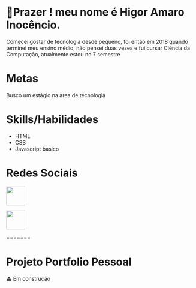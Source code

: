 
# 👋Prazer ! meu nome é Higor Amaro Inocêncio.
Comecei gostar de tecnologia desde pequeno, foi então em 2018 quando terminei meu ensino médio, não pensei duas vezes e fui cursar Ciência da Computação, atualmente estou no 7 semestre

# Metas 
Busco um estágio na area de tecnologia

# Skills/Habilidades

- HTML 
- CSS
- Javascript basico

# Redes Sociais

 <a href="https://www.linkedin.com/in/higor-amaro">
<img width ="50px" src="https://t.ctcdn.com.br/09Y6BbLFxNn7XGCYRGzEI0p0oy8=/400x400/smart/filters:format(webp)/i490027.jpeg"></a><a  href ="https://github.com/Higoramaro" > <p><img width ="50px" src="https://github.githubassets.com/images/modules/logos_page/GitHub-Mark.png"> </a>

  



=======
# Projeto Portfolio Pessoal

 ⚠️ Em construção

